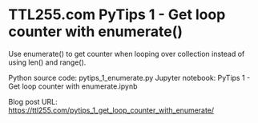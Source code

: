 # TTL255.com PyTips 1 - Get loop counter with enumerate()

Use enumerate() to get counter when looping over collection instead of using len() and range().

Python source code: pytips_1_enumerate.py
Jupyter notebook: PyTips 1 - Get loop counter with enumerate.ipynb

Blog post URL: https://ttl255.com/pytips_1_get_loop_counter_with_enumerate/